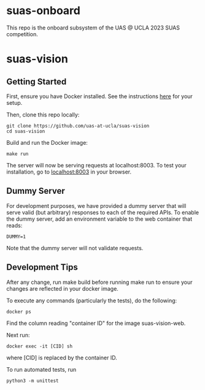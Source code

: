 # suas-onboard
This repo is the onboard subsystem of the UAS @ UCLA 2023 SUAS competition.

# suas-vision

## Getting Started
First, ensure you have Docker installed. See the instructions
[here](https://docs.docker.com/get-docker/) for your setup.

Then, clone this repo locally:

```
git clone https://github.com/uas-at-ucla/suas-vision
cd suas-vision
```

Build and run the Docker image:
```
make run
```
The server will now be serving requests at localhost:8003. To test your
installation, go to [localhost:8003](http://localhost:8003) in your browser.

## Dummy Server
For development purposes, we have provided a dummy server that will serve
valid (but arbitrary) responses to each of the required APIs. To enable the
dummy server, add an environment variable to the web container that reads:
```
DUMMY=1
```

Note that the dummy server will not validate requests.

## Development Tips

After any change, run make build before running make run to ensure your changes
are reflected in your docker image.

To execute any commands (particularly the tests), do the following:

```
docker ps
```

Find the column reading "container ID" for the image suas-vision-web.

Next run:

```
docker exec -it [CID] sh
```

where [CID] is replaced by the container ID.

To run automated tests, run

```
python3 -m unittest
```
